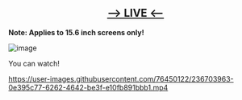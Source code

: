 ## <div align="center"><a href="https://minisoft-ecommerce.netlify.app/"><b>--> LIVE <--</b></a></div>

  <b>Note: Applies to 15.6 inch screens only!</b>
  
![image](https://user-images.githubusercontent.com/76450122/236703638-9c6621bd-ee45-4f67-a530-b4242e0c56ea.png)

  You can watch!
  
  

https://user-images.githubusercontent.com/76450122/236703963-0e395c77-6262-4642-be3f-e10fb891bbb1.mp4

